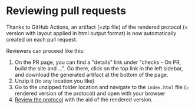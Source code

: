 # Reviewing pull requests

Thanks to GitHub Actions, an artifact (=zip file) of the rendered protocol (= version with layout applied in html output format) is now automatically created on each pull request.

Reviewers can proceed like this:

1. On the PR page, you can find a "details" link under "checks - On PR, build the site and ...". Go there, click on the top link in the left sidebar, and download the generated artifact at the bottom of the page.
1. Unzip it (to any location you like)
1. Go to the unzipped folder location and navigate to the `index.html` file (= rendered version of the protocol) and open with your browser
1. [Review the protocol](https://docs.github.com/en/github/collaborating-with-issues-and-pull-requests/commenting-on-a-pull-request) with the aid of the rendered version.
